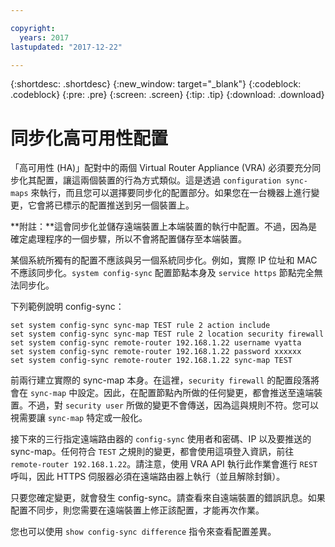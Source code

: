 ```yaml
---

copyright:
  years: 2017
lastupdated: "2017-12-22"

---
```


{:shortdesc: .shortdesc}
{:new_window: target="_blank"}
{:codeblock: .codeblock}
{:pre: .pre}
{:screen: .screen}
{:tip: .tip}
{:download: .download}

# 同步化高可用性配置
「高可用性 (HA)」配對中的兩個 Virtual Router Appliance (VRA) 必須要充分同步化其配置，讓這兩個裝置的行為方式類似。這是透過 `configuration sync-maps` 來執行，而且您可以選擇要同步化的配置部分。如果您在一台機器上進行變更，它會將已標示的配置推送到另一個裝置上。

**附註：**這會同步化並儲存遠端裝置上本端裝置的執行中配置。不過，因為是確定處理程序的一個步驟，所以不會將配置儲存至本端裝置。 

某個系統所獨有的配置不應該與另一個系統同步化。例如，實際 IP 位址和 MAC 不應該同步化。`system config-sync` 配置節點本身及 `service https` 節點完全無法同步化。

下列範例說明 config-sync：

```
set system config-sync sync-map TEST rule 2 action include
set system config-sync sync-map TEST rule 2 location security firewall
set system config-sync remote-router 192.168.1.22 username vyatta
set system config-sync remote-router 192.168.1.22 password xxxxxx
set system config-sync remote-router 192.168.1.22 sync-map TEST
```

前兩行建立實際的 sync-map 本身。在這裡，`security firewall` 的配置段落將會在 `sync-map` 中設定。因此，在配置節點內所做的任何變更，都會推送至遠端裝置。不過，對 `security user` 所做的變更不會傳送，因為這與規則不符。您可以視需要讓 `sync-map` 特定或一般化。

接下來的三行指定遠端路由器的 `config-sync` 使用者和密碼、IP 以及要推送的 sync-map。任何符合 `TEST` 之規則的變更，都會使用這項登入資訊，前往 `remote-router 192.168.1.22`。請注意，使用 VRA API 執行此作業會進行 `REST` 呼叫，因此 HTTPS 伺服器必須在遠端路由器上執行（並且解除封鎖）。

只要您確定變更，就會發生 config-sync。請查看來自遠端裝置的錯誤訊息。如果配置不同步，則您需要在遠端裝置上修正該配置，才能再次作業。

您也可以使用 `show config-sync difference` 指令來查看配置差異。
